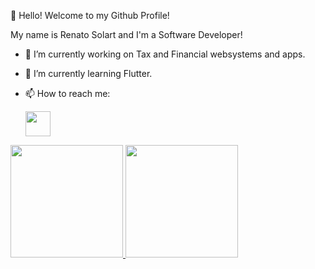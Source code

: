 👋 Hello! Welcome to my Github Profile! 

My name is Renato Solart and I'm a Software Developer!

<!--
My stacks:

1. Front
<div class="row">
<img src="https://cdn.jsdelivr.net/gh/devicons/devicon/icons/html5/html5-original-wordmark.svg" width="40" title="HTML5"/>
<img src="https://cdn.jsdelivr.net/gh/devicons/devicon/icons/css3/css3-original.svg" width="40" title="CSS3"/>
<img src="https://cdn.jsdelivr.net/gh/devicons/devicon/icons/javascript/javascript-original.svg" width="40" title="JavaScript"/>
<img src="https://cdn.jsdelivr.net/gh/devicons/devicon/icons/jquery/jquery-original-wordmark.svg" width="40" title="JQuery"/>
<img src="https://cdn.jsdelivr.net/gh/devicons/devicon/icons/bootstrap/bootstrap-original.svg" width="40" title="Bootstrap"/>
<img src="https://cdn.jsdelivr.net/gh/devicons/devicon/icons/react/react-original-wordmark.svg" width="40" title=“React"/>
<img src="https://cdn.jsdelivr.net/gh/devicons/devicon/icons/vuejs/vuejs-original-wordmark.svg" width="40" title=“Vue.js”/>
</div>

2. Back
<div class="row">
<img src="https://cdn.jsdelivr.net/gh/devicons/devicon/icons/python/python-original-wordmark.svg" width="40" title=“Python”/>
<img src="https://cdn.jsdelivr.net/gh/devicons/devicon/icons/django/django-plain.svg" width="40" title="Django"/>
<img src="https://cdn.jsdelivr.net/gh/devicons/devicon/icons/yii/yii-original-wordmark.svg" width="40" title=“YiiPHP”/>
</div>

3. Database
<div class="row">
<img src="https://cdn.jsdelivr.net/gh/devicons/devicon/icons/postgresql/postgresql-original-wordmark.svg" width="40" title=“PostgreSQL”/>
<img src="https://cdn.jsdelivr.net/gh/devicons/devicon/icons/mysql/mysql-original-wordmark.svg" width="40" title="MySQL"/>
<img src="https://cdn.jsdelivr.net/gh/devicons/devicon/icons/oracle/oracle-original.svg" width="40" title=“OracleDB”/>
</div>

4. Devops
<div class="row">
<img src="https://cdn.jsdelivr.net/gh/devicons/devicon/icons/docker/docker-original-wordmark.svg" width="40" title="Docker"/>
<img src="https://cdn.jsdelivr.net/gh/devicons/devicon/icons/heroku/heroku-original-wordmark.svg" width="40" title="Heroku"/>
<img src="https://cdn.jsdelivr.net/gh/devicons/devicon/icons/git/git-original-wordmark.svg" width="40" title="Git"/>
<img src="https://cdn.jsdelivr.net/gh/devicons/devicon/icons/linux/linux-original.svg" width="40" title="Linux"/>
</div>

5. Agile
<div class="row">
<img src="https://cdn.jsdelivr.net/gh/devicons/devicon/icons/jira/jira-original.svg" width="40" title="Jira"/>
</div>

6. Data
<div class="row">
<img src="https://cdn.jsdelivr.net/gh/devicons/devicon/icons/numpy/numpy-original-wordmark.svg" width="40" title="NumPy"/>
<img src="https://cdn.jsdelivr.net/gh/devicons/devicon/icons/pandas/pandas-original-wordmark.svg" width="40" title=“Pandas”/>
</div>

7. Learning
<div class="row">
<img src="https://cdn.jsdelivr.net/gh/devicons/devicon/icons/flutter/flutter-original.svg" width="40" title="Flutter"/>
<img src="https://cdn.jsdelivr.net/gh/devicons/devicon/icons/apachekafka/apachekafka-original.svg" width="40" title="Kafka"/>
</div>
-->
<!--
**rsolart/rsolart** is a ✨ _special_ ✨ repository because its `README.md` (this file) appears on your GitHub profile.

Here are some ideas to get you started:
-->

- 🔭 I’m currently working on Tax and Financial websystems and apps.
- 🌱 I’m currently learning Flutter.
- 📫 How to reach me:

  <a href="https://www.linkedin.com/in/renato-solart/"><img src="https://cdn.jsdelivr.net/gh/devicons/devicon/icons/linkedin/linkedin-original.svg" width="40"/></a>
          
<div>
<a href="https://github.com/rsolart">
<img height="180em" src="https://github-readme-stats.vercel.app/api/top-langs/?username=rsolart&layout=compact&langs_count=7&theme=dracula"/>
<img height="180em" src="https://github-readme-stats.vercel.app/api?username=rsolart&show_icons=true&theme=dracula&include_all_commits=true&count_private=true"/>
</div>
